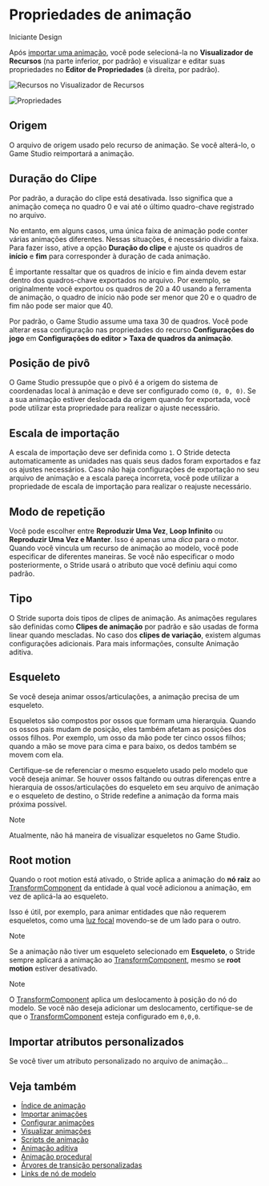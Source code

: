 # Propriedades de animação

<span class="badge text-bg-primary">Iniciante</span>
<span class="badge text-bg-success">Design</span>

Após [importar uma animação](import-animations.md), você pode selecioná-la no **Visualizador de Recursos** (na parte inferior, por padrão) e visualizar e editar suas propriedades no **Editor de Propriedades** (à direita, por padrão).

![Recursos no Visualizador de Recursos](media/assets-in-asset-view1.png)

![Propriedades](media/animations-properties.png)

## Origem

O arquivo de origem usado pelo recurso de animação. Se você alterá-lo, o Game Studio reimportará a animação.

## Duração do Clipe

Por padrão, a duração do clipe está desativada. Isso significa que a animação começa no quadro 0 e vai até o último quadro-chave registrado no arquivo.

No entanto, em alguns casos, uma única faixa de animação pode conter várias animações diferentes. Nessas situações, é necessário dividir a faixa. Para fazer isso, ative a opção **Duração do clipe** e ajuste os quadros de **início** e **fim** para corresponder à duração de cada animação.

É importante ressaltar que os quadros de início e fim ainda devem estar dentro dos quadros-chave exportados no arquivo. Por exemplo, se originalmente você exportou os quadros de 20 a 40 usando a ferramenta de animação, o quadro de início não pode ser menor que 20 e o quadro de fim não pode ser maior que 40.

Por padrão, o Game Studio assume uma taxa 30 de quadros. Você pode alterar essa configuração nas propriedades do recurso **Configurações do jogo** em **Configurações do editor > Taxa de quadros da animação**.

## Posição de pivô

O Game Studio pressupõe que o pivô é a origem do sistema de coordenadas local à animação e  deve ser configurado como `(0, 0, 0)`. Se a sua animação estiver deslocada da origem quando for exportada, você pode utilizar esta propriedade para realizar o ajuste necessário.

## Escala de importação

A escala de importação deve ser definida como `1`. O Stride detecta automaticamente as unidades nas quais seus dados foram exportados e faz os ajustes necessários. Caso não haja configurações de exportação no seu arquivo de animação e a escala pareça incorreta, você pode utilizar a propriedade de escala de importação para realizar o reajuste necessário.

## Modo de repetição

Você pode escolher entre **Reproduzir Uma Vez**, **Loop Infinito** ou **Reproduzir Uma Vez e Manter**. Isso é apenas uma *dica* para o motor. Quando você vincula um recurso de animação ao modelo, você pode especificar de diferentes maneiras. Se você não especificar o modo posteriormente, o Stride usará o atributo que você definiu aqui como padrão.

## Tipo

O Stride suporta dois tipos de clipes de animação. As animações regulares são definidas como **Clipes de animação** por padrão e são usadas de forma linear quando mescladas. No caso dos **clipes de variação**, existem algumas configurações adicionais. Para mais informações, consulte <g id="2">Animação aditiva</g>.[](additive-animation.md)

## Esqueleto

Se você deseja animar ossos/articulações, a animação precisa de um esqueleto.

Esqueletos são compostos por ossos que formam uma hierarquia. Quando os ossos pais mudam de posição, eles também afetam as posições dos ossos filhos. Por exemplo, um osso da mão pode ter cinco ossos filhos; quando a mão se move para cima e para baixo, os dedos também se movem com ela.

Certifique-se de referenciar o mesmo esqueleto usado pelo modelo que você deseja animar. Se houver ossos faltando ou outras diferenças entre a hierarquia de ossos/articulações do esqueleto em seu arquivo de animação e o esqueleto de destino, o Stride redefine a animação da forma mais próxima possível.

> [!Note]
> Atualmente, não há maneira de visualizar esqueletos no Game Studio.

## Root motion

Quando o root motion está ativado, o Stride aplica a animação do **nó raiz** ao [TransformComponent](xref:Stride.Engine.TransformComponent) da entidade à qual você adicionou a animação, em vez de aplicá-la ao esqueleto.

Isso é útil, por exemplo, para animar entidades que não requerem esqueletos, como uma [luz focal](../graphics/lights-and-shadows/spot-lights.md) movendo-se de um lado para o outro.

> [!Note]
> Se a animação não tiver um esqueleto selecionado em **Esqueleto**, o Stride sempre aplicará a animação ao [TransformComponent](xref:Stride.Engine.TransformComponent), mesmo se **root motion** estiver desativado.

> [!Note]
> O [TransformComponent](xref:Stride.Engine.TransformComponent) aplica um deslocamento à posição do nó do modelo. Se você não deseja adicionar um deslocamento, certifique-se de que o [TransformComponent](xref:Stride.Engine.TransformComponent) esteja configurado em `0,0,0`.

## Importar atributos personalizados

Se você tiver um atributo personalizado no arquivo de animação...

## Veja também

* [Índice de animação](index.md)
* [Importar animações](import-animations.md)
* [Configurar animações](set-up-animations.md)
* [Visualizar animações](preview-animations.md)
* [Scripts de animação](animation-scripts.md)
* [Animação aditiva](additive-animation.md)
* [Animação procedural](procedural-animation.md)
* [Árvores de transição personalizadas](custom-blend-trees.md)
* [Links de nó de modelo](model-node-links.md)